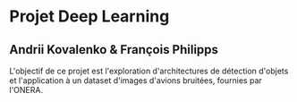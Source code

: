 # Projet Deep Learning
## Andrii Kovalenko & François Philipps

L'objectif de ce projet est l'exploration d'architectures de détection d'objets et l'application à un dataset d'images d'avions bruitées, fournies par l'ONERA.


